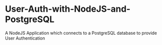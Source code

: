 # User-Auth-with-NodeJS-and-PostgreSQL
A NodeJS Application which connects to a PostgreSQL database to provide User Authentication

